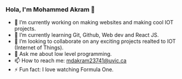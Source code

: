 ### Hola, I'm Mohammed Akram 👋

- 🔭 I’m currently working on making websites and making cool IOT projects.
- 🌱 I’m currently learning Git, Github, Web dev and React JS.
- 👯 I’m looking to collaborate on any exciting projects realted to IOT (Internet of Things).
- 💬 Ask me about low level programming.
- 📫 How to reach me: mdakram23741@uvic.ca
- ⚡ Fun fact: I love watching Formula One.

